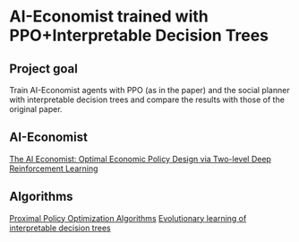 # AI-Economist trained with PPO+Interpretable Decision Trees

## Project goal
Train AI-Economist agents with PPO (as in the paper) and the social planner with interpretable decision trees and compare the results with those of the original paper.

## AI-Economist
[The AI Economist: Optimal Economic Policy Design via Two-level Deep Reinforcement Learning](https://arxiv.org/abs/2108.02755)

## Algorithms
[Proximal Policy Optimization Algorithms](https://arxiv.org/abs/1707.06347)
[Evolutionary learning of interpretable decision trees](https://arxiv.org/abs/2012.07723)


